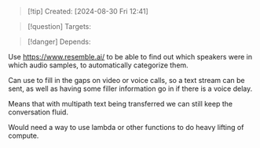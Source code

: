 
>[!tip] Created: [2024-08-30 Fri 12:41]

>[!question] Targets: 

>[!danger] Depends: 

Use https://www.resemble.ai/ to be able to find out which speakers were in which audio samples, to automatically categorize them.

Can use to fill in the gaps on video or voice calls, so a text stream can be sent, as well as having some filler information go in if there is a voice delay.

Means that with multipath text being transferred we can still keep the conversation fluid.

Would need a way to use lambda or other functions to do heavy lifting of compute.